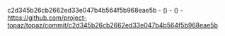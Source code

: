 c2d345b26cb2662ed33e047b4b564f5b968eae5b -  () -  () - https://github.com/project-topaz/topaz/commit/c2d345b26cb2662ed33e047b4b564f5b968eae5b
